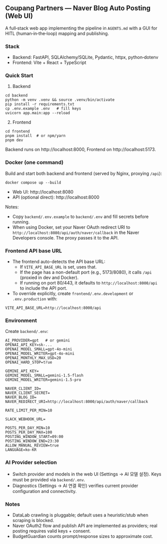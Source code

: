 ## Coupang Partners — Naver Blog Auto Posting (Web UI)

A full‑stack web app implementing the pipeline in `AGENTS.md` with a GUI for HITL (human‑in‑the‑loop) mapping and publishing.

### Stack
- Backend: FastAPI, SQLAlchemy/SQLite, Pydantic, httpx, python‑dotenv
- Frontend: Vite + React + TypeScript

### Quick Start
1) Backend
```
cd backend
python -m venv .venv && source .venv/bin/activate
pip install -r requirements.txt
cp .env.example .env   # fill keys
uvicorn app.main:app --reload
```

2) Frontend
```
cd frontend
pnpm install  # or npm/yarn
pnpm dev
```

Backend runs on http://localhost:8000, Frontend on http://localhost:5173.

### Docker (one command)
Build and start both backend and frontend (served by Nginx, proxying `/api`):
```
docker compose up --build
```

- Web UI: http://localhost:8080
- API (optional direct): http://localhost:8000

Notes:
- Copy `backend/.env.example` to `backend/.env` and fill secrets before running.
- When using Docker, set your Naver OAuth redirect URI to `http://localhost:8080/api/auth/naver/callback` in the Naver Developers console. The proxy passes it to the API.

### Frontend API base URL
- The frontend auto-detects the API base URL:
  - If `VITE_API_BASE_URL` is set, uses that.
  - If the page has a non-default port (e.g., 5173/8080), it calls `/api` (proxied in dev and Docker).
  - If running on port 80/443, it defaults to `http://localhost:8000/api` to include the API port.
- To override explicitly, create `frontend/.env.development` or `.env.production` with:
```
VITE_API_BASE_URL=http://localhost:8000/api
```

### Environment
Create `backend/.env`:
```
AI_PROVIDER=gpt   # or gemini
OPENAI_API_KEY=sk-...
OPENAI_MODEL_SMALL=gpt-4o-mini
OPENAI_MODEL_WRITER=gpt-4o-mini
OPENAI_MONTHLY_MAX_USD=20
OPENAI_HARD_STOP=true

GEMINI_API_KEY=
GEMINI_MODEL_SMALL=gemini-1.5-flash
GEMINI_MODEL_WRITER=gemini-1.5-pro

NAVER_CLIENT_ID=
NAVER_CLIENT_SECRET=
NAVER_BLOG_ID=
NAVER_REDIRECT_URI=http://localhost:8000/api/auth/naver/callback

RATE_LIMIT_PER_MIN=10

SLACK_WEBHOOK_URL=

POSTS_PER_DAY_MIN=10
POSTS_PER_DAY_MAX=100
POSTING_WINDOW_START=09:00
POSTING_WINDOW_END=23:30
ALLOW_MANUAL_REVIEW=true
LANGUAGE=ko-KR
```

### AI Provider selection
- Switch provider and models in the web UI (Settings → AI 모델 설정). Keys must be provided via `backend/.env`.
- Diagnostics (Settings → AI 연결 확인) verifies current provider configuration and connectivity.

### Notes
- DataLab crawling is pluggable; default uses a heuristic/stub when scraping is blocked.
- Naver OAuth2 flow and publish API are implemented as providers; real posting requires valid keys + consent.
- BudgetGuardian counts prompt/response sizes to approximate cost.

